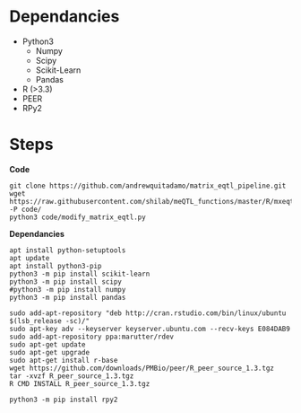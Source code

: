 Dependancies
================================
* Python3
	* Numpy
	* Scipy
	* Scikit-Learn
	* Pandas
* R (>3.3)
* PEER
* RPy2


Steps
==================================
**Code**  

```
git clone https://github.com/andrewquitadamo/matrix_eqtl_pipeline.git  
wget https://raw.githubusercontent.com/shilab/meQTL_functions/master/R/mxeqtl.R -P code/  
python3 code/modify_matrix_eqtl.py  
```

**Dependancies**  

```
apt install python-setuptools  
apt update  
apt install python3-pip  
python3 -m pip install scikit-learn  
python3 -m pip install scipy  
#python3 -m pip install numpy  
python3 -m pip install pandas  

sudo add-apt-repository "deb http://cran.rstudio.com/bin/linux/ubuntu $(lsb_release -sc)/"  
sudo apt-key adv --keyserver keyserver.ubuntu.com --recv-keys E084DAB9  
sudo add-apt-repository ppa:marutter/rdev  
sudo apt-get update  
sudo apt-get upgrade  
sudo apt-get install r-base  
wget https://github.com/downloads/PMBio/peer/R_peer_source_1.3.tgz  
tar -xvzf R_peer_source_1.3.tgz  
R CMD INSTALL R_peer_source_1.3.tgz  

python3 -m pip install rpy2  
```
